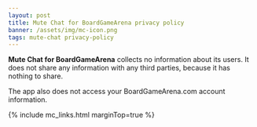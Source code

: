 ```yaml
---
layout: post
title: Mute Chat for BoardGameArena privacy policy
banner: /assets/img/mc-icon.png
tags: mute-chat privacy-policy
---
```


**Mute Chat for BoardGameArena** collects no information about its users. It does not share any information with any third parties, because it has nothing to share. 

The app also does not access your BoardGameArena.com account information. 

{% include mc_links.html marginTop=true %}